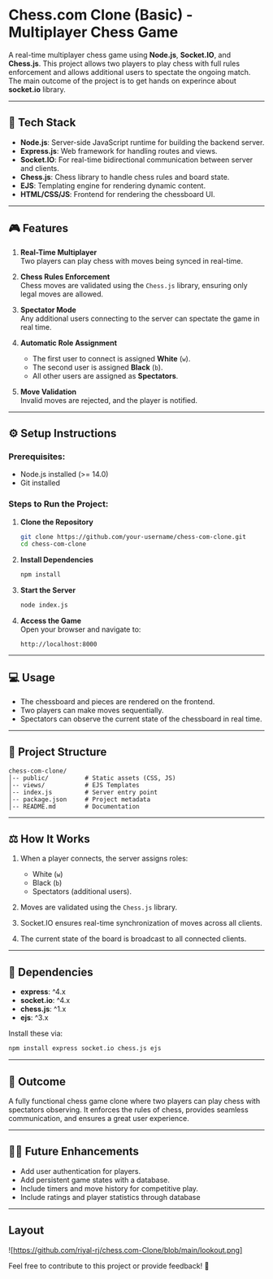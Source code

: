 # Chess.com Clone (Basic) - Multiplayer Chess Game  

A real-time multiplayer chess game using **Node.js**, **Socket.IO**, and **Chess.js**. This project allows two players to play chess with full rules enforcement and allows additional users to spectate the ongoing match.
The main outcome of the project is to get hands on experince about **socket.io** library.

---

## 🚀 **Tech Stack**

- **Node.js**: Server-side JavaScript runtime for building the backend server.
- **Express.js**: Web framework for handling routes and views.
- **Socket.IO**: For real-time bidirectional communication between server and clients.
- **Chess.js**: Chess library to handle chess rules and board state.
- **EJS**: Templating engine for rendering dynamic content.
- **HTML/CSS/JS**: Frontend for rendering the chessboard UI.

---

## 🎮 **Features**

1. **Real-Time Multiplayer**  
   Two players can play chess with moves being synced in real-time.

2. **Chess Rules Enforcement**  
   Chess moves are validated using the `Chess.js` library, ensuring only legal moves are allowed.

3. **Spectator Mode**  
   Any additional users connecting to the server can spectate the game in real time.

4. **Automatic Role Assignment**  
   - The first user to connect is assigned **White** (`w`).
   - The second user is assigned **Black** (`b`).
   - All other users are assigned as **Spectators**.

5. **Move Validation**  
   Invalid moves are rejected, and the player is notified.

---

## ⚙️ **Setup Instructions**

### Prerequisites:
- Node.js installed (>= 14.0)
- Git installed  

### Steps to Run the Project:

1. **Clone the Repository**  
   ```bash
   git clone https://github.com/your-username/chess-com-clone.git
   cd chess-com-clone
   ```

2. **Install Dependencies**  
   ```bash
   npm install
   ```

3. **Start the Server**  
   ```bash
   node index.js
   ```

4. **Access the Game**  
   Open your browser and navigate to:  
   ```
   http://localhost:8000
   ```

---

## 💻 **Usage**

- The chessboard and pieces are rendered on the frontend.
- Two players can make moves sequentially.
- Spectators can observe the current state of the chessboard in real time.

---

## 💂️ **Project Structure**

```
chess-com-clone/
│-- public/          # Static assets (CSS, JS)
│-- views/           # EJS Templates
│-- index.js         # Server entry point
│-- package.json     # Project metadata
│-- README.md        # Documentation
```

---

## ⚖️ **How It Works**

1. When a player connects, the server assigns roles:
   - White (`w`)
   - Black (`b`)
   - Spectators (additional users).

2. Moves are validated using the `Chess.js` library.
3. Socket.IO ensures real-time synchronization of moves across all clients.
4. The current state of the board is broadcast to all connected clients.

---

## 🔗 **Dependencies**

- **express**: ^4.x
- **socket.io**: ^4.x
- **chess.js**: ^1.x
- **ejs**: ^3.x

Install these via:  
```bash
npm install express socket.io chess.js ejs
```

---

## 🎯 **Outcome**

A fully functional chess game clone where two players can play chess with spectators observing. It enforces the rules of chess, provides seamless communication, and ensures a great user experience.

---

## 🧑‍💻 **Future Enhancements**

- Add user authentication for players.
- Add persistent game states with a database.
- Include timers and move history for competitive play.
- Include ratings and player statistics through database 

---
 ## Layout
 ![https://github.com/riyal-rj/chess.com-Clone/blob/main/lookout.png]


Feel free to contribute to this project or provide feedback! 🎉
